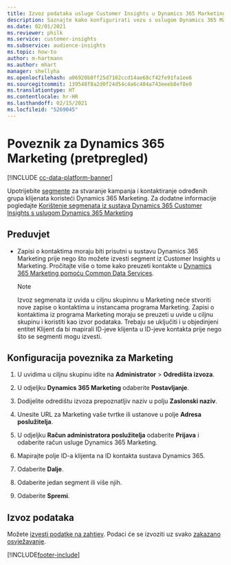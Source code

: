 ```yaml
---
title: Izvoz podataka usluge Customer Insights u Dynamics 365 Marketing
description: Saznajte kako konfigurirati vezu s uslugom Dynamics 365 Marketing.
ms.date: 02/01/2021
ms.reviewer: philk
ms.service: customer-insights
ms.subservice: audience-insights
ms.topic: how-to
author: m-hartmann
ms.author: mhart
manager: shellyha
ms.openlocfilehash: a06920b8ff25d7102ccd14ae68cf42fe91fa1ee6
ms.sourcegitcommit: 139548f8a2d0f24d54c4a6c404a743eeeb8ef8e0
ms.translationtype: HT
ms.contentlocale: hr-HR
ms.lasthandoff: 02/15/2021
ms.locfileid: "5269045"
---
```

# <a name="connector-for-dynamics-365-marketing-preview"></a>Poveznik za Dynamics 365 Marketing (pretpregled)

[!INCLUDE [cc-data-platform-banner](../includes/cc-data-platform-banner.md)]

Upotrijebite [segmente](segments.md) za stvaranje kampanja i kontaktiranje određenih grupa klijenata koristeći Dynamics 365 Marketing. Za dodatne informacije pogledajte [Korištenje segmenata iz sustava Dynamics 365 Customer Insights s uslugom Dynamics 365 Marketing](https://docs.microsoft.com/dynamics365/marketing/customer-insights-segments)

## <a name="prerequisite"></a>Preduvjet

- Zapisi o kontaktima moraju biti prisutni u sustavu Dynamics 365 Marketing prije nego što možete izvesti segment iz Customer Insights u Marketing. Pročitajte više o tome kako preuzeti kontakte u [Dynamics 365 Marketing pomoću Common Data Services](connect-power-query.md).

  > [!NOTE]
  > Izvoz segmenata iz uvida u ciljnu skupinnu u Marketing neće stvoriti nove zapise o kontaktima u instancama programa Marketing. Zapisi o kontaktima iz programa Marketing moraju se preuzeti u uvide u ciljnu skupinu i koristiti kao izvor podataka. Trebaju se uključiti i u objedinjeni entitet Klijent da bi mapirali ID-jeve klijenta u ID-jeve kontakta prije nego što se segmenti mogu izvesti.

## <a name="configure-the-connector-for-marketing"></a>Konfiguracija poveznika za Marketing

1. U uvidima u ciljnu skupinu idite na **Administrator** > **Odredišta izvoza**.

1. U odjeljku **Dynamics 365 Marketing** odaberite **Postavljanje**.

1. Dodijelite odredištu izvoza prepoznatljiv naziv u polju **Zaslonski naziv**.

1. Unesite URL za Marketing vaše tvrtke ili ustanove u polje **Adresa poslužitelja**.

1. U odjeljku **Račun administratora poslužitelja** odaberite **Prijava** i odaberite račun usluge Dynamics 365 Marketing.

1. Mapirajte polje ID-a klijenta na ID kontakta sustava Dynamics 365.

1. Odaberite **Dalje**.

1. Odaberite jedan segment ili više njih.

1. Odaberite **Spremi**.

## <a name="export-the-data"></a>Izvoz podataka

Možete [izvesti podatke na zahtjev](export-destinations.md). Podaci će se izvoziti uz svako [zakazano osvježavanje](system.md#schedule-tab).


[!INCLUDE[footer-include](../includes/footer-banner.md)]